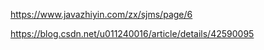 https://www.javazhiyin.com/zx/sjms/page/6



https://blog.csdn.net/u011240016/article/details/42590095